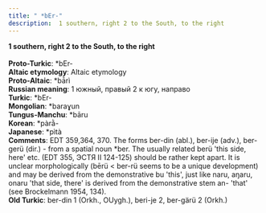 ```yaml
---
title: " *bEr-"
description:  1 southern, right 2 to the South, to the right
---
```

<p data-pagefind-weight="0.5">
<strong> 1 southern, right 2 to the South, to the right</strong><br><br>
<strong>Proto-Turkic</strong>:  *bEr-<br>
<strong>Altaic etymology</strong>:  Altaic etymology<br>
<strong> Proto-Altaic</strong>:  *bā̀rì<br>
<strong>Russian meaning</strong>:  1 южный, правый 2 к югу, направо<br>
<strong>Turkic</strong>:  *bEr-<br>
<strong>Mongolian</strong>:  *baraɣun<br>
<strong>Tungus-Manchu</strong>:  *bāru<br>
<strong>Korean</strong>:  *pàrằ-<br>
<strong>Japanese</strong>:  *pìtà<br>
<strong>Comments</strong>:  EDT 359,364, 370. The forms ber-din (abl.), ber-ije (adv.), ber-gerü (dir.) - from a spatial noun *ber. The usually related berü 'this side, here' etc. (EDT 355, ЭСТЯ II 124-125) should be rather kept apart. It is unclear morphologically (bērü < ber-rü seems to be a unique development) and may be derived from the demonstrative bu 'this', just like naru, aŋaru, onaru 'that side, there' is derived from the demonstrative stem an- 'that' (see Brockelmann 1954, 134).<br>
<strong>Old Turkic</strong>:  ber-din 1 (Orkh., OUygh.), beri-je 2, ber-gärü 2 (Orkh.)<br>

</p>
